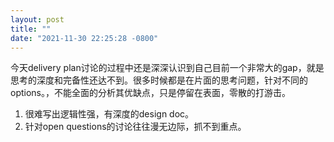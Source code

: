 ```yaml
---
layout: post
title: ""
date: "2021-11-30 22:25:28 -0800"
---
```


今天delivery plan讨论的过程中还是深深认识到自己目前一个非常大的gap，就是思考的深度和完备性还达不到。很多时候都是在片面的思考问题，针对不同的options。，不能全面的分析其优缺点，只是停留在表面，零散的打游击。

1. 很难写出逻辑性强，有深度的design doc。
2. 针对open questions的讨论往往漫无边际，抓不到重点。
